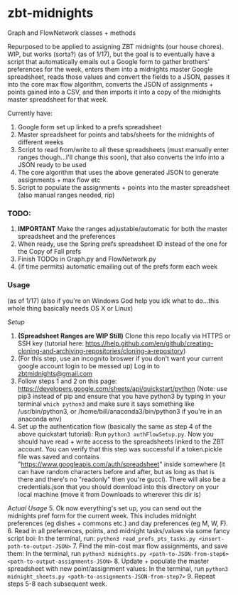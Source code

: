 # zbt-midnights
Graph and FlowNetwork classes + methods

Repurposed to be applied to assigning ZBT midnights (our house chores). WIP, but works (sorta?) (as of 1/17), but the goal is to eventually have a script that automatically emails out a Google form to gather brothers' preferences for the week, enters them into a midnights master Google spreadsheet, reads those values and convert the fields to a JSON, passes it into the core max flow algorithm, converts the JSON of assignments + points gained into a CSV, and then imports it into a copy of the midnights master spreadsheet for that week. 

Currently have:
 1. Google form set up linked to a prefs spreadsheet
 2. Master spreadsheet for points and tabs/sheets for the midnights of different weeks
 3. Script to read from/write to all these spreadsheets (must manually enter ranges though...I'll change this soon), that also converts the info into a JSON ready to be used
 4. The core algorithm that uses the above generated JSON to generate assignments + max flow etc
 5. Script to populate the assignments + points into the master spreadsheet (also manual ranges needed, rip)

### TODO:
1. **IMPORTANT** Make the ranges adjustable/automatic for both the master spreadsheet and the preferences
2. When ready, use the Spring prefs spreadsheet ID instead of the one for the Copy of Fall prefs
3. Finish TODOs in Graph.py and FlowNetwork.py
4. (if time permits) automatic emailing out of the prefs form each week

### Usage
(as of 1/17) (also if you're on Windows God help you idk what to do...this whole thing basically needs OS X or Linux)

*Setup*
1. **(Spreadsheet Ranges are WIP Still)** Clone this repo locally via HTTPS or SSH key (tutorial here: https://help.github.com/en/github/creating-cloning-and-archiving-repositories/cloning-a-repository)
2. (For this step, use an incognito broswer if you don't want your current google account login to be messed up) Log in to zbtmidnights@gmail.com
3. Follow steps 1 and 2 on this page: https://developers.google.com/sheets/api/quickstart/python (Note: use pip3 instead of pip and ensure that you have python3 by typing in your terminal ```which python3``` and make sure it says something like /usr/bin/python3, or /home/bill/anaconda3/bin/python3 if you're in an anaconda env)
4. Set up the authentication flow (basically the same as step 4 of the above quickstart tutorial): Run ```python3 authFlowSetup.py```. Now you should have read + write access to the spreadsheets linked to the ZBT account. You can verify that this step was successful if a token.pickle file was saved and contains "https://www.googleapis.com/auth/spreadsheet" inside somewhere (it can have random characters before and after, but as long as that is there and there's no "readonly" then you're gucci). There will also be a credentials.json that you should download into this directory on your local machine (move it from Downloads to wherever this dir is)

*Actual Usage*
5. Ok now everything's set up, you can send out the midnights pref form for the current week. This includes midnight preferences (eg dishes + commons etc.) and day preferences (eg M, W, F).
6. Read in all preferences, points, and midnight tasks/values via some fancy script boi: In the terminal, run: ```python3 read_prefs_pts_tasks.py <insert-path-to-output-JSON>```
7. Find the min-cost max flow assignments, and save them: In the terminal, run ```python3 midnights.py <path-to-JSON-from-step6> <path-to-output-assignments-JSON>```
8. Update + populate the master spreadsheet with new point/assignment values: In the terminal, run ```python3 midnight_sheets.py <path-to-assignments-JSON-from-step7>```
9. Repeat steps 5-8 each subsequent week.
